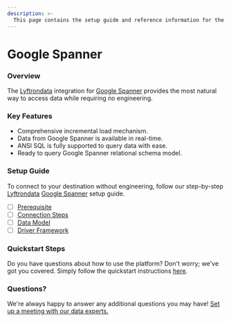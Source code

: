```yaml
---
description: >-
  This page contains the setup guide and reference information for the Google Spanner source connector.
---
```


# Google Spanner

### Overview

The [Lyftrondata](https://www.lyftrondata.com/) integration for [Google Spanner](None) provides the most natural way to access data while requiring no engineering.

### Key Features

* Comprehensive incremental load mechanism.
* Data from Google Spanner is available in real-time.&#x20;
* ANSI SQL is fully supported to query data with ease.
* Ready to query Google Spanner relational schema model.

### Setup Guide

To connect to your destination without engineering, follow our step-by-step [Lyftrondata](https://www.lyftrondata.com/)  [Google Spanner](None) setup guide.

* [ ] [Prerequisite](prerequisite.md)
* [ ] [Connection Steps](connection-steps.md)
* [ ] [Data Model](data-model/erd.md)
* [ ] [Driver Framework](driver-framework/)

### Quickstart Steps

Do you have questions about how to use the platform? Don't worry; we've got you covered. Simply follow the quickstart instructions [here](../README.md).

### Questions? <a href="#questions" id="questions"></a>

We're always happy to answer any additional questions you may have! [Set up a meeting with our data experts.](https://www.lyftrondata.com/book-a-meeting/)

